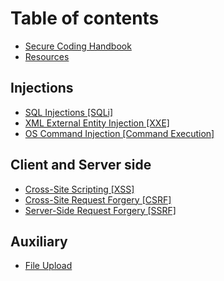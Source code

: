 # Table of contents

* [Secure Coding Handbook](README.md)
* [Resources](resources.md)

## Injections

* [SQL Injections \[SQLi\]](injections/sql-injections.md)
* [XML External Entity Injection \[XXE\]](injections/xxe.md)
* [OS Command Injection \[Command Execution\]](injections/os-command-injection.md)

## Client and Server side <a id="client-server-side"></a>

* [Cross-Site Scripting \[XSS\]](client-server-side/xss.md)
* [Cross-Site Request Forgery \[CSRF\]](client-server-side/cross-site-request-forgery-csrf.md)
* [Server-Side Request Forgery \[SSRF\]](client-server-side/server-side-request-forgery-ssrf.md)

## Auxiliary

* [File Upload](auxiliary/file-upload.md)

